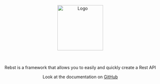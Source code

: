 <p align="center">
  <br/>
  <a href="https://github.com/Marius-brt/Rebst">
    <img src="https://i.ibb.co/zmPc37t/logo.png" alt="Logo" width="150">
  </a>
  <br/>
  <br/>
  <br/>  
  <p align='center'>
    Rebst is a framework that allows you to easily and quickly create a Rest API
  </p>
  <p align="center">
    Look at the documentation on
    <a href="https://github.com/Marius-brt/Rebst">
        GitHub
    </a>
  </p>
</p>